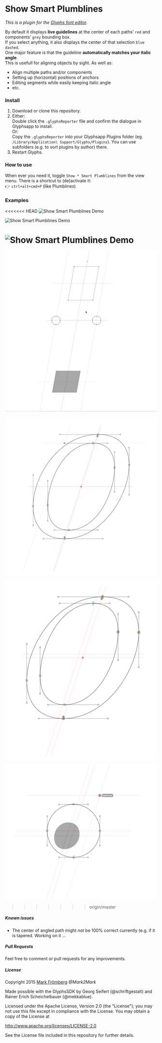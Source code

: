 # Show Smart Plumblines

*This is a plugin for the [Glyphs font editor](http://glyphsapp.com/).*  

By default it displays **live guidelines** at the center of each paths’ `red` and components’ `grey` bounding box.  
If you select anything, it also displays the center of that selection `blue dashed`.  
One major feature is that the guideline **automatically matches your italic angle**.  
This is usefull for aligning objects by sight. As well as:
- Align multiple paths and/or components
- Setting up (horizontal) positions of anchors
- Editing segments while easily keeping italic angle
- etc.

### Install

1. Download or clone this repository.
2. Either:  
   Double click the `.glyphsReporter` file and confirm the dialogue in Glyphsapp to install.  
   Or:  
   Copy the `.glyphsReporter` into your Glyphsapp Plugins folder (eg. `/Library/Application\ Support/Glyphs/Plugins`). You can use subfolders (e.g. to sort plugins by author) there.
3. Restart Glyphs.

### How to use

When ever you need it, toggle `Show * Smart Plumblines` from the view menu. There is a shortcut to (de)activate it:  
:point_right: `ctrl+alt+cmd+P` (like Plumblines)

### Examples

<<<<<<< HEAD
![Show Smart Plumblines Demo](https://raw.githubusercontent.com/Mark2Mark/Glyphsapp-Plugins/Screenshots/Screenshots/SmartPlumblines/SmPlL%2012.png?raw=true "Show Smart Plumblines Demo")

![Show Smart Plumblines Demo](https://raw.githubusercontent.com/Mark2Mark/Glyphsapp-Plugins/Screenshots/Screenshots/SmartPlumblines/SmPlL%2013.png?raw=true "Show Smart Plumblines Demo")

![Show Smart Plumblines Demo](https://raw.githubusercontent.com/Mark2Mark/Glyphsapp-Plugins/Screenshots/Screenshots/SmartPlumblines/SmPlL%2014.png?raw=true "Show Smart Plumblines Demo")
=======
![Show Smart Plumblines Live Demo](https://raw.githubusercontent.com/DeutschMark/Show-Smart-Plumblines/3f23a95e52f9462428e8a7a0ad9626d3528623fb/Screenshots/SmartPlumblines%20-%20ScreenCast%2002.gif?raw=true "Show Smart Plumblines Live Demo")

![Show Smart Plumblines Demo](https://raw.githubusercontent.com/DeutschMark/Show-Smart-Plumblines/3ecae55c883b3720b8f58adf1f80453607d1cd6d/Screenshots/SmPlL%2012.png?raw=true "Show Smart Plumblines Demo")

![Show Smart Plumblines Demo](https://github.com/DeutschMark/Show-Smart-Plumblines/blob/3ecae55c883b3720b8f58adf1f80453607d1cd6d/Screenshots/SmPlL%2013.png?raw=true "Show Smart Plumblines Demo")

![Show Smart Plumblines Demo](https://github.com/DeutschMark/Show-Smart-Plumblines/blob/3ecae55c883b3720b8f58adf1f80453607d1cd6d/Screenshots/SmPlL%2014.png?raw=true "Show Smart Plumblines Demo")
>>>>>>> origin/master

##### Known issues

- The center of angled path might not be 100% correct currently (e.g. if it is tapered. Working on it …

##### Pull Requests

Feel free to comment or pull requests for any improvements.

##### License

Copyright 2015 [Mark Frömberg](http://www.markfromberg.com/) *@Mark2Mark*

Made possible with the GlyphsSDK by Georg Seifert (@schriftgestalt) and Rainer Erich Scheichelbauer (@mekkablue).

Licensed under the Apache License, Version 2.0 (the "License");
you may not use this file except in compliance with the License.
You may obtain a copy of the License at

http://www.apache.org/licenses/LICENSE-2.0

See the License file included in this repository for further details.
